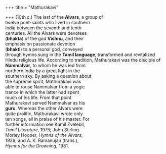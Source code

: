 +++
title = "Mathurakavi"

+++
(10th c.) The last of the **Alvars**, a group of  
twelve poet-saints who lived in southern  
India between the seventh and tenth  
centuries. All the Alvars were devotees  
(**bhakta**) of the god **Vishnu**, and their  
emphasis on passionate devotion  
(**bhakti**) to a personal god, conveyed  
through hymns sung in the **Tamil language**, transformed and revitalized  
Hindu religious life. According to tradition, Mathurakavi was the disciple of  
**Nammalvar**, to whom he was led from  
northern India by a great light in the  
southern sky. By asking a question about  
the supreme spirit, Mathurakavi was  
able to rouse Nammalvar from a yogic  
trance in which the latter had spent  
much of his life. From that point  
Mathurakavi served Nammalvar as his  
**guru**. Whereas the other Alvars were  
quite prolific, Mathurakavi wrote only  
ten songs, all in praise of his master. For  
further information see Kamil Zvelebil,  
*Tamil Literature*, 1975; John Stirling  
Morley Hooper, *Hymns of the Alvars*,  
1929; and A. K. Ramanujan (trans.),  
*Hymns for the Drowning*, 1981.